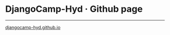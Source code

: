 # DjangoCamp-Hyd · Github page
----------------------------------------------
[djangocamp-hyd.github.io](https://djangocamp-hyd.github.io)